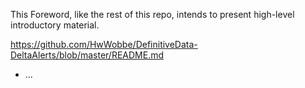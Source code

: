 This Foreword, like the rest of this repo, intends to present high-level introductory material.

https://github.com/HwWobbe/DefinitiveData-DeltaAlerts/blob/master/README.md

* ...
